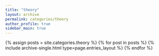 ```yaml
---
title: "theory"
layout: archive
permalink: categories/theory
author_profile: true
sidebar_main: true
---
```


{% assign posts = site.categories.theory %}
{% for post in posts %} {% include archive-single.html type=page.entries_layout %} {% endfor %}
